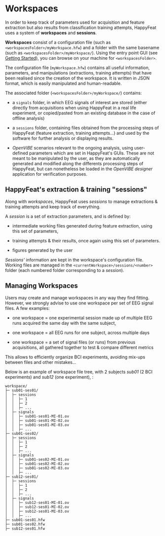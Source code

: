 # Workspaces

In order to keep track of parameters used for acquisition and feature extraction 
but also results from classification training attempts, HappyFeat uses a system of **workspaces** and **sessions**.

**Workspaces** consist of a configuration file (such as `<workspacesFolder>/myWorkspace.hfw`) and a folder with the same basename (such as `<workspacesFolder>/myWorkspace/`). Using the entry point GUI (see [Getting Started](start.md)), you can browse on your machine for `<workspacesFolder>`.

The configuration file (`myWorkspace.hfw`) contains all useful information, parameters, and manipulations (extractions, training attempts) that have been realised since the creation of the workspace. It is written in JSON format, which is easily manipulated and human-readable.

The associated folder (`<workspacesFolder>/myWorkspace/`) contains:

- a `signals` folder, in which EEG signals of interest are stored (either directly from acquisitions when using HappyFeat in a real life experiment, or copied/pasted from an existing database in the case of offline analysis)

- a `sessions` folder, containing files obtained from the processing steps of HappyFeat (feature extraction, training attempts...) and used by the software for further analysis or displaying results.

- *OpenViBE* scenarios relevant to the ongoing analysis, using user-defined parameters which are set in HappyFeat's GUIs. These are not meant to be manipulated by the user, as they are automatically generated and modified along the differents processing steps of HappyFeat, but can nonetheless be loaded in the *OpenViBE designer* application for verification purposes.

## HappyFeat's extraction & training "sessions"

Along with *workspaces*, HappyFeat uses *sessions* to manage extractions & training attempts and keep track of everything.

A *session* is a set of extraction parameters, and is defined by:

- intermediate working files generated during feature extraction, using this set of parameters,

- training attempts & their results, once again using this set of parameters.

- figures generated by the user

*Sessions'* information are kept in the workspace's configuration file. Working files are managed in the 
`<currentWorkspace>/sessions/<number>` folder (each numbered folder corresponding to a *session*). 

## Managing Workspaces

Users may create and manage workspaces in any way they find fitting. However, we strongly advise to use one workspace per set of EEG signal files. A few examples:

- one workspace = one experimental session made up of multiple EEG runs acquired the same day with the same subject, 

- one workspace = all EEG runs for one subject, across multiple days

- one workspace = a set of signal files (or runs) from previous acquisitions, all gathered together to test & compare different metrics

This allows to efficiently organize BCI experiments, avoiding mix-ups between files and other mistakes...

Below is an example of workspace file tree, with 2 subjects *sub01* (2 BCI experiments) and *sub12* (one experiment), :

```
workspace/
├─ sub01-ses01/
│  ├─ sessions
│  │  ├─ 1
│  │  ├─ 2
│  │  ├─ ...
│  ├─ signals
│  │  ├─ sub01-ses01-MI-01.ov
│  │  ├─ sub01-ses01-MI-02.ov
│  │  ├─ sub01-ses01-MI-03.ov
│  │  ├─ ...
├─ sub01-ses02/
│  ├─ sessions
│  │  ├─ 1
│  │  ├─ 2
│  │  ├─ ...
│  ├─ signals
│  │  ├─ sub01-ses02-MI-01.ov
│  │  ├─ sub01-ses02-MI-02.ov
│  │  ├─ sub01-ses02-MI-03.ov
│  │  ├─ ...
├─ sub12-ses01/
│  ├─ sessions
│  │  ├─ 1
│  │  ├─ 2
│  │  ├─ ...
│  ├─ signals
│  │  ├─ sub12-ses01-MI-01.ov
│  │  ├─ sub12-ses01-MI-02.ov
│  │  ├─ sub12-ses01-MI-03.ov
│  │  ├─ ...
├─ sub01-ses01.hfw
├─ sub01-ses02.hfw
├─ sub12-ses01.hfw
``` 